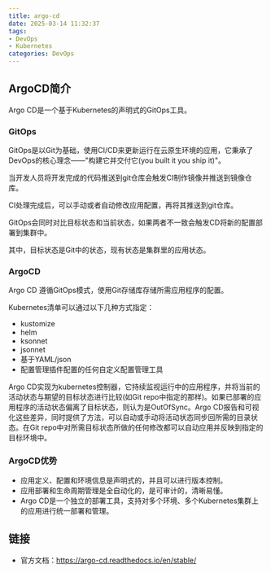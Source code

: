 ```yaml
---
title: argo-cd
date: 2025-03-14 11:32:37
tags:
- DevOps
- Kubernetes
categories: DevOps
---
```


## ArgoCD简介

Argo CD是一个基于Kubernetes的声明式的GitOps工具。



### GitOps

GitOps是以Git为基础，使用CI/CD来更新运行在云原生环境的应用，它秉承了DevOps的核心理念——"构建它并交付它(you built it you ship it)"。

当开发人员将开发完成的代码推送到git仓库会触发CI制作镜像并推送到镜像仓库。

CI处理完成后，可以手动或者自动修改应用配置，再将其推送到git仓库。

GitOps会同时对比目标状态和当前状态，如果两者不一致会触发CD将新的配置部署到集群中。

其中，目标状态是Git中的状态，现有状态是集群里的应用状态。



### ArgoCD

Argo CD 遵循GitOps模式，使用Git存储库存储所需应用程序的配置。

Kubernetes清单可以通过以下几种方式指定：

- kustomize
- helm
- ksonnet
- jsonnet
- 基于YAML/json
- 配置管理插件配置的任何自定义配置管理工具

Argo CD实现为kubernetes控制器，它持续监视运行中的应用程序，并将当前的活动状态与期望的目标状态进行比较(如Git repo中指定的那样)。如果已部署的应用程序的活动状态偏离了目标状态，则认为是OutOfSync。Argo CD报告和可视化这些差异，同时提供了方法，可以自动或手动将活动状态同步回所需的目录状态。在Git repo中对所需目标状态所做的任何修改都可以自动应用并反映到指定的目标环境中。



### ArgoCD优势

- 应用定义、配置和环境信息是声明式的，并且可以进行版本控制。
- 应用部署和生命周期管理是全自动化的，是可审计的，清晰易懂。
- Argo CD是一个独立的部署工具，支持对多个环境、多个Kubernetes集群上的应用进行统一部署和管理。



## 链接

- 官方文档：https://argo-cd.readthedocs.io/en/stable/

